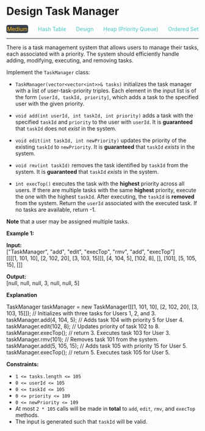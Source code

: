 # Design Task Manager

<div style="display: flex; justify-content: space-between; align-items: center">
<div style="color: #fac31d;
padding: 2px; background-color: #3a3f4b; border-radius: 5px;">Medium</div>
<div style="color: #46c6c2">Hash Table</div>
<div style="color: #46c6c2">Design</div>
<div style="color: #46c6c2">Heap (Priority Queue)</div>
<div style="color: #46c6c2">Ordered Set</div>
</div>

---

There is a task management system that allows users to manage their tasks, each associated with a priority. The system should efficiently handle adding, modifying, executing, and removing tasks.

Implement the `TaskManager` class:

*   `TaskManager(vector<vector<int>>& tasks)` initializes the task manager with a list of user-task-priority triples. Each element in the input list is of the form `[userId, taskId, priority]`, which adds a task to the specified user with the given priority.
    
*   `void add(int userId, int taskId, int priority)` adds a task with the specified `taskId` and `priority` to the user with `userId`. It is **guaranteed** that `taskId` does not _exist_ in the system.
    
*   `void edit(int taskId, int newPriority)` updates the priority of the existing `taskId` to `newPriority`. It is **guaranteed** that `taskId` _exists_ in the system.
    
*   `void rmv(int taskId)` removes the task identified by `taskId` from the system. It is **guaranteed** that `taskId` _exists_ in the system.
    
*   `int execTop()` executes the task with the **highest** priority across all users. If there are multiple tasks with the same **highest** priority, execute the one with the highest `taskId`. After executing, the `taskId` is **removed** from the system. Return the `userId` associated with the executed task. If no tasks are available, return -1.
    

**Note** that a user may be assigned multiple tasks.

**Example 1:**

**Input:**  
\["TaskManager", "add", "edit", "execTop", "rmv", "add", "execTop"\]  
\[\[\[\[1, 101, 10\], \[2, 102, 20\], \[3, 103, 15\]\]\], \[4, 104, 5\], \[102, 8\], \[\], \[101\], \[5, 105, 15\], \[\]\]

**Output:**  
\[null, null, null, 3, null, null, 5\]

**Explanation**

TaskManager taskManager = new TaskManager(\[\[1, 101, 10\], \[2, 102, 20\], \[3, 103, 15\]\]); // Initializes with three tasks for Users 1, 2, and 3.  
taskManager.add(4, 104, 5); // Adds task 104 with priority 5 for User 4.  
taskManager.edit(102, 8); // Updates priority of task 102 to 8.  
taskManager.execTop(); // return 3. Executes task 103 for User 3.  
taskManager.rmv(101); // Removes task 101 from the system.  
taskManager.add(5, 105, 15); // Adds task 105 with priority 15 for User 5.  
taskManager.execTop(); // return 5. Executes task 105 for User 5.

**Constraints:**

*   `1 <= tasks.length <= 105`
*   `0 <= userId <= 105`
*   `0 <= taskId <= 105`
*   `0 <= priority <= 109`
*   `0 <= newPriority <= 109`
*   At most `2 * 105` calls will be made in **total** to `add`, `edit`, `rmv`, and `execTop` methods.
*   The input is generated such that `taskId` will be valid.